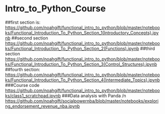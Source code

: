 # Intro_to_Python_Course
##first section is:
https://github.com/noahgift/functional_intro_to_python/blob/master/notebooks/Functional_Introduction_To_Python_Section_1(Introductory_Concepts).ipynb
##second section
https://github.com/noahgift/functional_intro_to_python/blob/master/notebooks/Functional_Introduction_To_Python_Section_2(Functions).ipynb
##third section
https://github.com/noahgift/functional_intro_to_python/blob/master/notebooks/Functional_Introduction_To_Python_Section_3(Control_Structures).ipynb
##fourth section:
https://github.com/noahgift/functional_intro_to_python/blob/master/notebooks/Functional_Introduction_To_Python_Section_4(Intermediate_Topics).ipynb
###Course code
https://github.com/noahgift/functional_intro_to_python/blob/master/notebooks/class1_scratchpad.ipynb
###Data analysis with Panda
/n
https://github.com/noahgift/socialpowernba/blob/master/notebooks/exploring_endorsement_revenue_nba.ipynb
